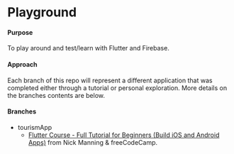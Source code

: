 # Playground
#### Purpose 
To play around and test/learn with Flutter and Firebase.
#### Approach
Each branch of this repo will represent a different application that was completed either through a tutorial or personal exploration. More details on the branches contents are below.
#### Branches
- tourismApp
   - [Flutter Course - Full Tutorial for Beginners (Build iOS and Android Apps)](https://www.youtube.com/watch?v=pTJJsmejUOQ&amp=&t=4819s) from Nick Manning & freeCodeCamp.
